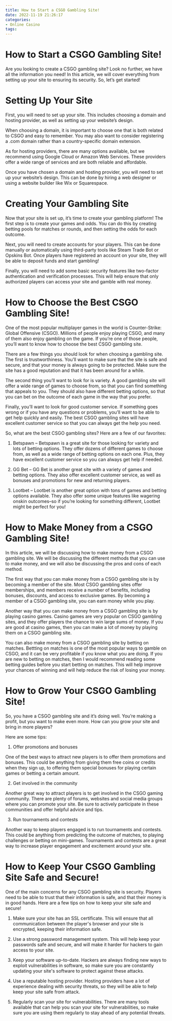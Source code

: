 ```yaml
---
title: How to Start a CSGO Gambling Site!
date: 2022-11-19 21:26:17
categories:
- Online Casino
tags:
---
```



#  How to Start a CSGO Gambling Site!

Are you looking to create a CSGO gambling site? Look no further, we have all the information you need! In this article, we will cover everything from setting up your site to ensuring its security. So, let’s get started!

# Setting Up Your Site

First, you will need to set up your site. This includes choosing a domain and hosting provider, as well as setting up your website’s design.

When choosing a domain, it is important to choose one that is both related to CSGO and easy to remember. You may also want to consider registering a .com domain rather than a country-specific domain extension.

As for hosting providers, there are many options available, but we recommend using Google Cloud or Amazon Web Services. These providers offer a wide range of services and are both reliable and affordable.

Once you have chosen a domain and hosting provider, you will need to set up your website’s design. This can be done by hiring a web designer or using a website builder like Wix or Squarespace.

# Creating Your Gambling Site

Now that your site is set up, it’s time to create your gambling platform! The first step is to create your games and odds. You can do this by creating betting pools for matches or rounds, and then setting the odds for each outcome.

Next, you will need to create accounts for your players. This can be done manually or automatically using third-party tools like Steam Trade Bot or Opskins Bot. Once players have registered an account on your site, they will be able to deposit funds and start gambling!

Finally, you will need to add some basic security features like two-factor authentication and verification processes. This will help ensure that only authorized players can access your site and gamble with real money.

#  How to Choose the Best CSGO Gambling Site!

One of the most popular multiplayer games in the world is Counter-Strike: Global Offensive (CSGO). Millions of people enjoy playing CSGO, and many of them also enjoy gambling on the game. If you’re one of those people, you’ll want to know how to choose the best CSGO gambling site.

There are a few things you should look for when choosing a gambling site. The first is trustworthiness. You’ll want to make sure that the site is safe and secure, and that your money is always going to be protected. Make sure the site has a good reputation and that it has been around for a while.

The second thing you’ll want to look for is variety. A good gambling site will offer a wide range of games to choose from, so that you can find something that appeals to you. They should also have different betting options, so that you can bet on the outcome of each game in the way that you prefer.

Finally, you’ll want to look for good customer service. If something goes wrong or if you have any questions or problems, you’ll want to be able to get help quickly and easily. The best CSGO gambling sites will have excellent customer service so that you can always get the help you need.

So, what are the best CSGO gambling sites? Here are a few of our favorites:

1) Betspawn – Betspawn is a great site for those looking for variety and lots of betting options. They offer dozens of different games to choose from, as well as a wide range of betting options on each one. Plus, they have excellent customer service so you can always get help if needed.

2) GG Bet – GG Bet is another great site with a variety of games and betting options. They also offer excellent customer service, as well as bonuses and promotions for new and returning players.

3) Lootbet – Lootbet is another great option with tons of games and betting options available. They also offer some unique features like wagering onskin outcomes–so if you’re looking for something different, Lootbet might be perfect for you!

#  How to Make Money from a CSGO Gambling Site!

In this article, we will be discussing how to make money from a CSGO gambling site. We will be discussing the different methods that you can use to make money, and we will also be discussing the pros and cons of each method.

The first way that you can make money from a CSGO gambling site is by becoming a member of the site. Most CSGO gambling sites offer memberships, and members receive a number of benefits, including bonuses, discounts, and access to exclusive games. By becoming a member of a CSGO gambling site, you can earn money while you play.

Another way that you can make money from a CSGO gambling site is by playing casino games. Casino games are very popular on CSGO gambling sites, and they offer players the chance to win large sums of money. If you are good at casino games, then you can make a lot of money by playing them on a CSGO gambling site.

You can also make money from a CSGO gambling site by betting on matches. Bettting on matches is one of the most popular ways to gamble on CSGO, and it can be very profitable if you know what you are doing. If you are new to betting on matches, then I would recommend reading some betting guides before you start betting on matches. This will help improve your chances of winning and will help reduce the risk of losing your money.

#  How to Grow Your CSGO Gambling Site!

So, you have a CSGO gambling site and it’s doing well. You’re making a profit, but you want to make even more. How can you grow your site and bring in more players?

Here are some tips:

1. Offer promotions and bonuses

One of the best ways to attract new players is to offer them promotions and bonuses. This could be anything from giving them free coins or credits when they sign up, to offering them special bonuses for playing certain games or betting a certain amount.

2. Get involved in the community

Another great way to attract players is to get involved in the CSGO gaming community. There are plenty of forums, websites and social media groups where you can promote your site. Be sure to actively participate in these communities and offer helpful advice and tips.

3. Run tournaments and contests

Another way to keep players engaged is to run tournaments and contests. This could be anything from predicting the outcome of matches, to playing challenges or betting on mini-games. Tournaments and contests are a great way to increase player engagement and excitement around your site.

#  How to Keep Your CSGO Gambling Site Safe and Secure!

One of the main concerns for any CSGO gambling site is security. Players need to be able to trust that their information is safe, and that their money is in good hands. Here are a few tips on how to keep your site safe and secure!

1. Make sure your site has an SSL certificate. This will ensure that all communication between the player's browser and your site is encrypted, keeping their information safe.

2. Use a strong password management system. This will help keep your passwords safe and secure, and will make it harder for hackers to gain access to your site.

3. Keep your software up-to-date. Hackers are always finding new ways to exploit vulnerabilities in software, so make sure you are constantly updating your site's software to protect against these attacks.

4. Use a reputable hosting provider. Hosting providers have a lot of experience dealing with security threats, so they will be able to help keep your site safe from attack.

5. Regularly scan your site for vulnerabilities. There are many tools available that can help you scan your site for vulnerabilities, so make sure you are using them regularly to stay ahead of any potential threats.